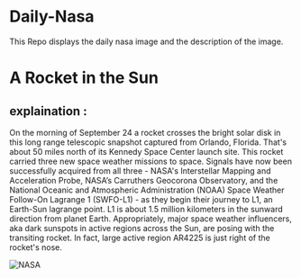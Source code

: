 # Daily-Nasa

This Repo displays the daily nasa image and the description of the image.

<!--NASA-->
# A Rocket in the Sun
## explaination :

On the morning of September 24 a rocket crosses the bright solar disk in this long range telescopic snapshot captured from Orlando, Florida. That's about 50 miles north of its Kennedy Space Center launch site. This rocket carried three new space weather missions to space. Signals have now been successfully acquired from all three - NASA's Interstellar Mapping and Acceleration Probe, NASA’s Carruthers Geocorona Observatory, and the National Oceanic and Atmospheric Administration (NOAA) Space Weather Follow-On Lagrange 1 (SWFO-L1) - as they begin their journey to L1, an Earth-Sun lagrange point. L1 is about 1.5 million kilometers in the sunward direction from planet Earth. Appropriately, major space weather influencers, aka dark sunspots in active regions across the Sun, are posing with the transiting rocket. In fact, large active region AR4225 is just right of the rocket's nose.

![NASA](https://apod.nasa.gov/apod/image/2509/IMAP-IG2-001_1024.JPG)
<!--/NASA-->